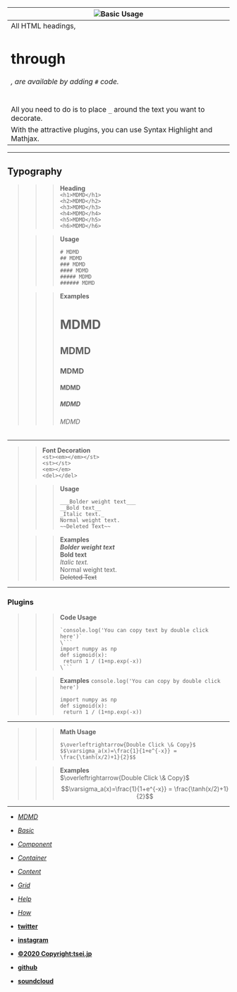 ![Basic Usage]()|  
--|  
All HTML headings, <h1> through <h6>, are available by adding `#` code.  |  
All you need to do is to place `_` around the text you want to decorate. |  
With the attractive plugins, you can use Syntax Highlight and Mathjax.   |  


***

## Typography

>>> __Heading__  
>>> `<h1>MDMD</h1>`  
>>> `<h2>MDMD</h2>`  
>>> `<h3>MDMD</h3>`  
>>> `<h4>MDMD</h4>`  
>>> `<h5>MDMD</h5>`  
>>> `<h6>MDMD</h6>`  
>  
>>>__Usage__  
>>>```
>>># MDMD  
>>>## MDMD  
>>>### MDMD  
>>>#### MDMD  
>>>##### MDMD  
>>>###### MDMD  
>>>```  
>  
>>>__Examples__   
>>># MDMD  
>>>## MDMD  
>>>### MDMD  
>>>#### MDMD  
>>>##### MDMD  
>>>###### MDMD  

***  
>> __Font Decoration__  
>> `<st><em></em></st>`  
>> `<st></st>`  
>> `<em></em>`  
>> `<del></del>`  
>  
>>>__Usage__  
>>>```
>>> ___Bolder weight text___  
>>> __Bold text__  
>>> _Italic text._  
>>> Normal weight text.  
>>> ~~Deleted Text~~
>>>```
>  
>>>__Examples__  
>>> ___Bolder weight text___  
>>> __Bold text__  
>>> _Italic text._  
>>> Normal weight text.  
>>> ~~Deleted Text~~

***  

### Plugins

>>>__Code Usage__  
>>>```
>>>`console.log('You can copy text by double click here')`  
>>>\```
>>>import numpy as np
>>>def sigmoid(x):
>>>  return 1 / (1+np.exp(-x))
>>>\```
>>>```
>
>>>__Examples__
>>>`console.log('You can copy by double click here')`  
>>>
>>>```
>>>import numpy as np
>>>def sigmoid(x):
>>>  return 1 / (1+np.exp(-x))
>>>```

***  
>>>__Math Usage__
>>>```
>>> $\overleftrightarrow{Double Click \& Copy}$  
>>> $$\varsigma_a(x)=\frac{1}{1+e^{-x}} = \frac{\tanh(x/2)+1}{2}$$
>>>```
>
>>>__Examples__   
>>> $\overleftrightarrow{Double Click \& Copy}$  
>>> $$\varsigma_a(x)=\frac{1}{1+e^{-x}} = \frac{\tanh(x/2)+1}{2}$$

***

- [_MDMD_](/about)
- [_Basic_](/basic)
- [_Component_](/component)
- [_Container_](/container)
- [_Content_](/content)
- [_Grid_](/grid)
- [_Help_](/help)
- [_How_](/how)


- [__twitter__](https://twitter.com/tseijp)
- [__instagram__](https://instagram.com/tseijp)
- [__©2020 Copyright:tsei.jp__](https://tsei.jp)
- [__github__](https://github.com/tseijp)
- [__soundcloud__](https://soundcloud.com/tsei)
